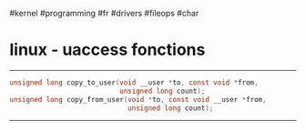 #kernel #programming #fr #drivers #fileops #char 
# linux - uaccess fonctions
---
```c
unsigned long copy_to_user(void __user *to, const void *from, 
						   unsigned long count);
unsigned long copy_from_user(void *to, const void __user *from, 
						     unsigned long count);
```

---

